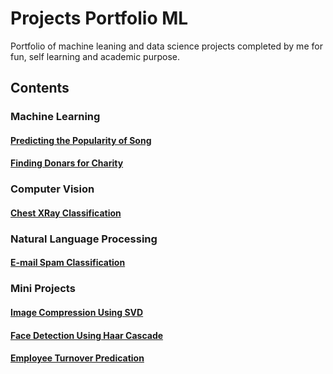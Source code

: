 # Projects Portfolio ML
Portfolio of machine leaning and data science projects completed by me for fun, self learning and academic purpose.

## Contents

### Machine Learning

#### [Predicting the Popularity of Song](https://github.com/Shakir1997/projects-portfolio-ML/tree/master/Predict%20the%20popularity%20of%20song)

#### [Finding Donars for Charity](https://github.com/Shakir1997/projects-portfolio-ML/tree/master/finding_donars)


### Computer Vision

#### [Chest XRay Classification](https://github.com/Shakir1997/projects-portfolio-ML/tree/master/Chest%20XRay%20Classification)


### Natural Language Processing

#### [E-mail Spam Classification](https://github.com/Shakir1997/projects-portfolio-ML/tree/master/E-mail%20spam%20detection)

### Mini Projects

#### [Image Compression Using SVD](https://github.com/Shakir1997/projects-portfolio-ML/tree/master/ML%20Mini%20Projects/Image%20Compression%20Using%20SVD)

#### [Face Detection Using Haar Cascade](https://github.com/Shakir1997/projects-portfolio-ML/tree/master/ML%20Mini%20Projects/Face%20Detection%20using%20Haar%20Cascade)

#### [Employee Turnover Predication](https://github.com/Shakir1997/projects-portfolio-ML/tree/master/ML%20Mini%20Projects/Employee%20turnover)

